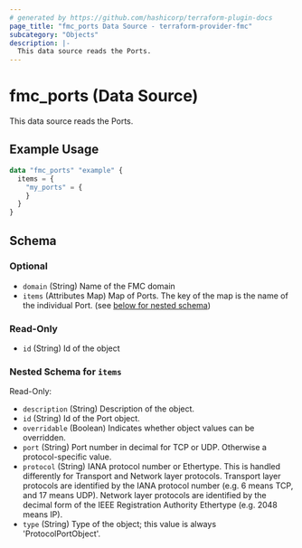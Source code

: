 ```yaml
---
# generated by https://github.com/hashicorp/terraform-plugin-docs
page_title: "fmc_ports Data Source - terraform-provider-fmc"
subcategory: "Objects"
description: |-
  This data source reads the Ports.
---
```


# fmc_ports (Data Source)

This data source reads the Ports.

## Example Usage

```terraform
data "fmc_ports" "example" {
  items = {
    "my_ports" = {
    }
  }
}
```

<!-- schema generated by tfplugindocs -->
## Schema

### Optional

- `domain` (String) Name of the FMC domain
- `items` (Attributes Map) Map of Ports. The key of the map is the name of the individual Port. (see [below for nested schema](#nestedatt--items))

### Read-Only

- `id` (String) Id of the object

<a id="nestedatt--items"></a>
### Nested Schema for `items`

Read-Only:

- `description` (String) Description of the object.
- `id` (String) Id of the Port object.
- `overridable` (Boolean) Indicates whether object values can be overridden.
- `port` (String) Port number in decimal for TCP or UDP. Otherwise a protocol-specific value.
- `protocol` (String) IANA protocol number or Ethertype. This is handled differently for Transport and Network layer protocols. Transport layer protocols are identified by the IANA protocol number (e.g. 6 means TCP, and 17 means UDP). Network layer protocols are identified by the decimal form of the IEEE Registration Authority Ethertype (e.g. 2048 means IP).
- `type` (String) Type of the object; this value is always 'ProtocolPortObject'.
